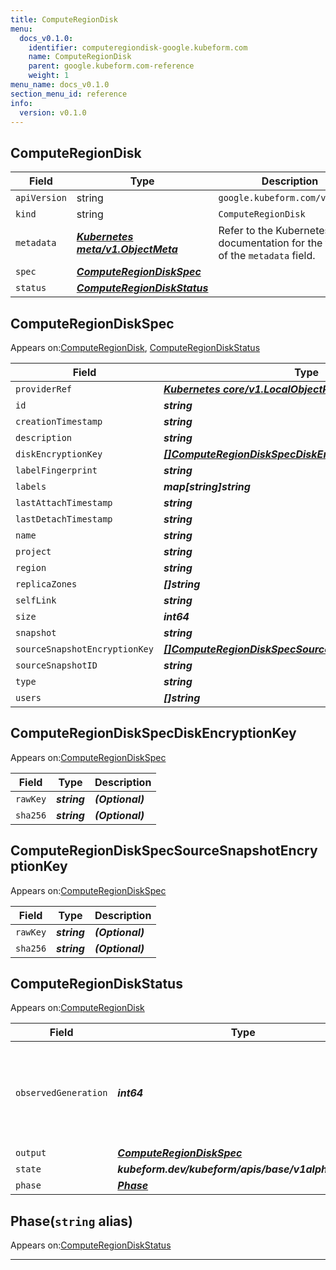 ```yaml
---
title: ComputeRegionDisk
menu:
  docs_v0.1.0:
    identifier: computeregiondisk-google.kubeform.com
    name: ComputeRegionDisk
    parent: google.kubeform.com-reference
    weight: 1
menu_name: docs_v0.1.0
section_menu_id: reference
info:
  version: v0.1.0
---
```


## ComputeRegionDisk
| Field | Type | Description |
| ------ | ----- | ----------- |
| `apiVersion` | string | `google.kubeform.com/v1alpha1` |
|    `kind` | string | `ComputeRegionDisk` |
| `metadata` | ***[Kubernetes meta/v1.ObjectMeta](https://kubernetes.io/docs/reference/generated/kubernetes-api/v1.13/#objectmeta-v1-meta)***|Refer to the Kubernetes API documentation for the fields of the `metadata` field.|
| `spec` | ***[ComputeRegionDiskSpec](#computeregiondiskspec)***||
| `status` | ***[ComputeRegionDiskStatus](#computeregiondiskstatus)***||
## ComputeRegionDiskSpec

Appears on:[ComputeRegionDisk](#computeregiondisk), [ComputeRegionDiskStatus](#computeregiondiskstatus)

| Field | Type | Description |
| ------ | ----- | ----------- |
| `providerRef` | ***[Kubernetes core/v1.LocalObjectReference](https://kubernetes.io/docs/reference/generated/kubernetes-api/v1.13/#localobjectreference-v1-core)***||
| `id` | ***string***||
| `creationTimestamp` | ***string***| ***(Optional)*** |
| `description` | ***string***| ***(Optional)*** |
| `diskEncryptionKey` | ***[[]ComputeRegionDiskSpecDiskEncryptionKey](#computeregiondiskspecdiskencryptionkey)***| ***(Optional)*** |
| `labelFingerprint` | ***string***| ***(Optional)*** |
| `labels` | ***map[string]string***| ***(Optional)*** |
| `lastAttachTimestamp` | ***string***| ***(Optional)*** |
| `lastDetachTimestamp` | ***string***| ***(Optional)*** |
| `name` | ***string***||
| `project` | ***string***| ***(Optional)*** |
| `region` | ***string***| ***(Optional)*** |
| `replicaZones` | ***[]string***||
| `selfLink` | ***string***| ***(Optional)*** |
| `size` | ***int64***| ***(Optional)*** |
| `snapshot` | ***string***| ***(Optional)*** |
| `sourceSnapshotEncryptionKey` | ***[[]ComputeRegionDiskSpecSourceSnapshotEncryptionKey](#computeregiondiskspecsourcesnapshotencryptionkey)***| ***(Optional)*** |
| `sourceSnapshotID` | ***string***| ***(Optional)*** |
| `type` | ***string***| ***(Optional)*** |
| `users` | ***[]string***| ***(Optional)*** |
## ComputeRegionDiskSpecDiskEncryptionKey

Appears on:[ComputeRegionDiskSpec](#computeregiondiskspec)

| Field | Type | Description |
| ------ | ----- | ----------- |
| `rawKey` | ***string***| ***(Optional)*** |
| `sha256` | ***string***| ***(Optional)*** |
## ComputeRegionDiskSpecSourceSnapshotEncryptionKey

Appears on:[ComputeRegionDiskSpec](#computeregiondiskspec)

| Field | Type | Description |
| ------ | ----- | ----------- |
| `rawKey` | ***string***| ***(Optional)*** |
| `sha256` | ***string***| ***(Optional)*** |
## ComputeRegionDiskStatus

Appears on:[ComputeRegionDisk](#computeregiondisk)

| Field | Type | Description |
| ------ | ----- | ----------- |
| `observedGeneration` | ***int64***| ***(Optional)*** Resource generation, which is updated on mutation by the API Server.|
| `output` | ***[ComputeRegionDiskSpec](#computeregiondiskspec)***| ***(Optional)*** |
| `state` | ***kubeform.dev/kubeform/apis/base/v1alpha1.State***| ***(Optional)*** |
| `phase` | ***[Phase](#phase)***| ***(Optional)*** |
## Phase(`string` alias)

Appears on:[ComputeRegionDiskStatus](#computeregiondiskstatus)

---

